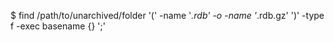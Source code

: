 <!-- layout:code post: database-backup_redis -->


$ find /path/to/unarchived/folder '(' -name '*.rdb' -o -name '*.rdb.gz' ')' -type f -exec basename {} ';'    
